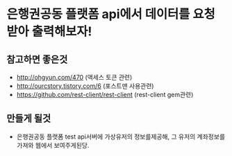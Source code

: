 # 은행권공동 플랫폼 api에서 데이터를 요청받아 출력해보자!

## 참고하면 좋은것
+ http://ohgyun.com/470    (액세스 토큰 관련)
+ http://ourcstory.tistory.com/6 (포스트맨 사용관련)
+ https://github.com/rest-client/rest-client (rest-client gem관련)

## 만들게 될것
+ 은행권공동 플랫폼 test api서버에 가상유저의 정보를제공해, 그 유저의 계좌정보를 가져와 웹에서 보여주게된당.
